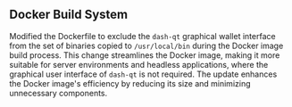 Docker Build System
-------------------

Modified the Dockerfile to exclude the `dash-qt` graphical wallet interface from the set of binaries copied to
`/usr/local/bin` during the Docker image build process. This change streamlines the Docker image, making it more
suitable for server environments and headless applications, where the graphical user interface of `dash-qt` is not
required. The update enhances the Docker image's efficiency by reducing its size and minimizing unnecessary components.
